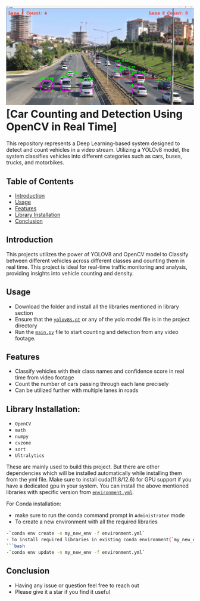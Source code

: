# ![Car Detection & Counter Logo](https://github.com/Ghost-141/Car_Detection_Counter/blob/main/cover.png)[Car Counting and Detection Using OpenCV in Real Time]
This repository represents a Deep Learning-based system designed to detect and count vehicles in a video stream. Utilizing a YOLOv8 model, the system classifies vehicles into different categories such as cars, buses, trucks, and motorbikes. 

## Table of Contents
- [Introduction](#introduction)
- [Usage](#usage)
- [Features](#features)
- [Library Installation](#library-installation)
- [Conclusion](#conclusion)

## Introduction
This projects utilizes the power of YOLOV8 and OpenCV model  to Classify between different vehicles across different classes and counting them in real time. This project is ideal for real-time traffic monitoring and analysis, providing insights into vehicle counting and density.

## Usage
- Download the folder and install all the libraries mentioned in library section
- Ensure that the [`yolov8s.pt`](yolov8s.pt) or any of the yolo model file is in the project directory
- Run the [`main.py`](main.py) file to start counting and detection from any video footage.
   
## Features
- Classify vehicles with their class names and confidence score in real time from video footage
- Count the number of cars passing through each lane precisely
- Can be utilized further with multiple lanes in roads

## Library Installation:  
- `OpenCV`
- `math`
- `numpy`
- `cvzone`
- `sort`
- `Ultralytics` 

These are mainly used to build this project. But there are other dependencies which will be installed automatically while installing them from the yml file. Make sure to install cuda(11.8/12.6) for GPU support if you have a dedicated gpu in your system. You can install the above mentioned libraries with specific version from [`environment.yml`](environment.yml).

For Conda installation:
- make sure to run the conda command prompt in `Administrator` mode 
- To create a new environment with all the required libraries
```bash
-`conda env create -n my_new_env -f environment.yml`
- To install required libraries in existing conda environment(`my_new_env`) 
```bash
-`conda env update -n my_new_env -f environment.yml`
``` 
## Conclusion
- Having any issue or question feel free to reach out
- Please give it a star if you find it useful



